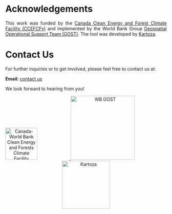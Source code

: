 # Acknowledgements
<p style="text-align: justify;">
This work was funded by the <a href="https://www.worldbank.org/en/topic/climatechange/brief/canada-world-bank-clean-energy-and-forests-climate-facility">Canada Clean Energy and Forest Climate Facility (CCEFCFy)</a> and implemented by the World Bank Group <a href="https://worldbank.github.io/GOST">Geospatial Operational Support Team (GOST)</a>.
The tool was developed by <a href="https://kartoza.com/">Kartoza</a>.
</p>

# Contact Us

For further inquiries or to get involved, please feel free to contact us at:

**Email:** [contact us](gost@worldbank.org)

We look forward to hearing from you!

<p align="center">
  <a href="https://www.worldbank.org/en/topic/climatechange/brief/canada-world-bank-clean-energy-and-forests-climate-facility">
    <img src="https://raw.githubusercontent.com/elbeejay/draft-docs/main/docs/images/new%20images/Canada-removebg-preview.png" alt="Canada-World Bank Clean Energy and Forests Climate Facility" width="100" style="margin-right: 100px;"/>
  </a>
  <a href="https://worldbank.github.io/GOST">
    <img src="https://raw.githubusercontent.com/elbeejay/draft-docs/main/docs/images/new%20images/wb-gost.png" alt="WB GOST" width="200" style="margin-right: 100px;"/>
  </a>
<a href="https://www.kartoza.com">
  <img src="https://github.com/worldbank/GEEST/blob/main/docs/images/new%20images/KartozaLogoHorizontalCMYK-removebg-preview.png" alt="Kartoza" width="150"/>
</a>
</p>
